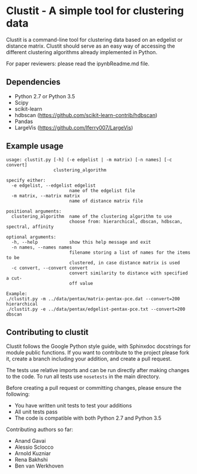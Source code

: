 Clustit - A simple tool for clustering data
===========================================

Clustit is a command-line tool for clustering data based on an edgelist or distance matrix.
Clustit should serve as an easy way of accessing the different clustering algorithms already implemented in Python.

For paper reviewers: please read the ipynbReadme.md file. 

Dependencies
------------
 * Python 2.7 or Python 3.5
 * Scipy
 * scikit-learn
 * hdbscan (https://github.com/scikit-learn-contrib/hdbscan)
 * Pandas
 * LargeVis (https://github.com/lferry007/LargeVis)

Example usage
-------------
```
usage: clustit.py [-h] (-e edgelist | -m matrix) [-n names] [-c convert]
                  clustering_algorithm

specify either:
  -e edgelist, --edgelist edgelist
                        name of the edgelist file
  -m matrix, --matrix matrix
                        name of distance matrix file

positional arguments:
  clustering_algorithm  name of the clustering algorithm to use
                        choose from: hierarchical, dbscan, hdbscan, spectral, affinity

optional arguments:
  -h, --help            show this help message and exit
  -n names, --names names
                        filename storing a list of names for the items to be
                        clustered, in case distance matrix is used
  -c convert, --convert convert
                        convert similarity to distance with specified a cut-
                        off value

Example:
./clustit.py -m ../data/pentax/matrix-pentax-pce.dat --convert=200 hierarchical
./clustit.py -e ../data/pentax/edgelist-pentax-pce.txt --convert=200 dbscan
```

Contributing to clustit
-----------------------
Clustit follows the Google Python style guide, with Sphinxdoc docstrings for module public functions. If you want to
contribute to the project please fork it, create a branch including your addition, and create a pull request.

The tests use relative imports and can be run directly after making
changes to the code. To run all tests use `nosetests` in the main directory.

Before creating a pull request or committing changes, please ensure the following:
* You have written unit tests to test your additions
* All unit tests pass
* The code is compatible with both Python 2.7 and Python 3.5

Contributing authors so far:
* Anand Gavai
* Alessio Sclocco
* Arnold Kuzniar
* Rena Bakhshi
* Ben van Werkhoven

